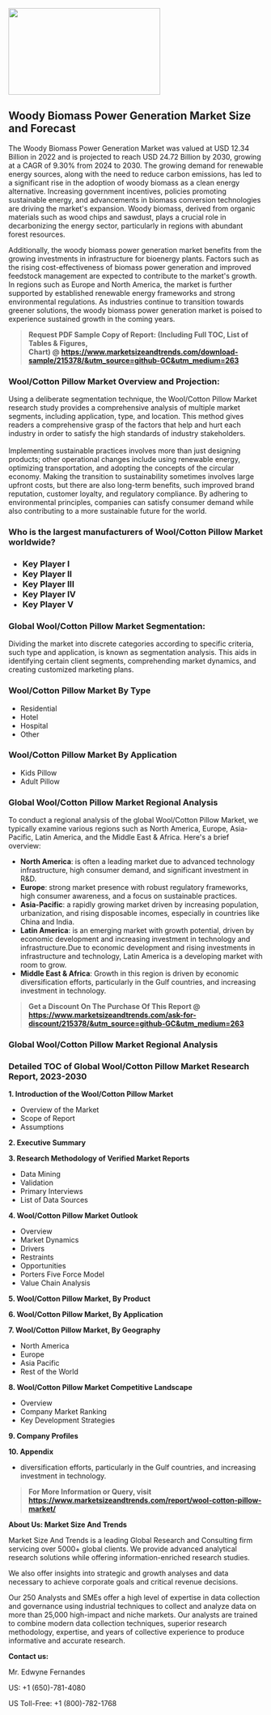 <p><img class="alignnone size-medium wp-image-20088" src="https://ffe5etoiles.com/wp-content/uploads/2024/12/MST1-300x171.png" alt="" width="300" height="171" /></p><h2>Woody Biomass Power Generation Market Size and Forecast</h2><p>The Woody Biomass Power Generation Market was valued at USD 12.34 Billion in 2022 and is projected to reach USD 24.72 Billion by 2030, growing at a CAGR of 9.30% from 2024 to 2030. The growing demand for renewable energy sources, along with the need to reduce carbon emissions, has led to a significant rise in the adoption of woody biomass as a clean energy alternative. Increasing government incentives, policies promoting sustainable energy, and advancements in biomass conversion technologies are driving the market's expansion. Woody biomass, derived from organic materials such as wood chips and sawdust, plays a crucial role in decarbonizing the energy sector, particularly in regions with abundant forest resources.</p><p>Additionally, the woody biomass power generation market benefits from the growing investments in infrastructure for bioenergy plants. Factors such as the rising cost-effectiveness of biomass power generation and improved feedstock management are expected to contribute to the market's growth. In regions such as Europe and North America, the market is further supported by established renewable energy frameworks and strong environmental regulations. As industries continue to transition towards greener solutions, the woody biomass power generation market is poised to experience sustained growth in the coming years.</p></p><blockquote id="" class=""><strong>Request PDF Sample Copy of Report: (Including Full TOC, List of Tables &amp; Figures, Chart)&nbsp;@&nbsp;<strong><a href="https://www.marketsizeandtrends.com/download-sample/215378/&utm_source=github-GC&utm_medium=263" target="_blank">https://www.marketsizeandtrends.com/download-sample/215378/&utm_source=github-GC&utm_medium=263</a></strong></strong></blockquote><h3 id="" class="">Wool/Cotton Pillow Market&nbsp;Overview and Projection:</h3><p id="" class="">Using a deliberate segmentation technique, the Wool/Cotton Pillow Market research study provides a comprehensive analysis of multiple market segments, including application, type, and location. This method gives readers a comprehensive grasp of the factors that help and hurt each industry in order to satisfy the high standards of industry stakeholders. <br /> <br />Implementing sustainable practices involves more than just designing products; other operational changes include using renewable energy, optimizing transportation, and adopting the concepts of the circular economy. Making the transition to sustainability sometimes involves large upfront costs, but there are also long-term benefits, such improved brand reputation, customer loyalty, and regulatory compliance. By adhering to environmental principles, companies can satisfy consumer demand while also contributing to a more sustainable future for the world.</p><h3 id="" class="">Who is the largest manufacturers of&nbsp;Wool/Cotton Pillow Market worldwide?</h3><h3 class=""><p><ul><li>Key Player I </li><li> Key Player II </li><li> Key Player III </li><li> Key Player IV </li><li> Key Player V</li></ul></p></h3><h3 id="" class="">Global&nbsp;Wool/Cotton Pillow Market Segmentation:</h3><p id="" class="">Dividing the market into discrete categories according to specific criteria, such type and application, is known as segmentation analysis. This aids in identifying certain client segments, comprehending market dynamics, and creating customized marketing plans.</p><h3 id="" class="">Wool/Cotton Pillow Market&nbsp;By Type</h3><p><p><ul><li>Residential</li><li> Hotel</li><li> Hospital</li><li> Other</p></li></ul></p></p><h3 id="" class="">Wool/Cotton Pillow Market&nbsp;By Application</h3><p class=""><p><ul><li>Kids Pillow</li><li> Adult Pillow</li></ul></p></p><h3 id="" class="">Global Wool/Cotton Pillow Market Regional Analysis</h3><p id="" class="">To conduct a regional analysis of the global Wool/Cotton Pillow Market, we typically examine various regions such as North America, Europe, Asia-Pacific, Latin America, and the Middle East &amp; Africa. Here's a brief overview:</p><ul><li><strong>North America</strong>: is often a leading market due to advanced technology infrastructure, high consumer demand, and significant investment in R&amp;D.</li><li><strong>Europe</strong>: strong market presence with robust regulatory frameworks, high consumer awareness, and a focus on sustainable practices.</li><li><strong>Asia-Pacific</strong>: a rapidly growing market driven by increasing population, urbanization, and rising disposable incomes, especially in countries like China and India.</li><li><strong>Latin America</strong>: is an emerging market with growth potential, driven by economic development and increasing investment in technology and infrastructure.Due to economic development and rising investments in infrastructure and technology, Latin America is a developing market with room to grow.</li><li><strong>Middle East &amp; Africa</strong>: Growth in this region is driven by economic diversification efforts, particularly in the Gulf countries, and increasing investment in technology.</li></ul><blockquote id="" class=""><strong>Get a Discount On The Purchase Of This Report @ <strong><a href="https://www.marketsizeandtrends.com/ask-for-discount/215378/&utm_source=github-GC&utm_medium=263" target="_blank">https://www.marketsizeandtrends.com/ask-for-discount/215378/&utm_source=github-GC&utm_medium=263</a></strong></strong></blockquote><h3 id="" class="">Global Wool/Cotton Pillow Market Regional Analysis</h3><h3 id="" class="">Detailed TOC of Global Wool/Cotton Pillow Market Research Report, 2023-2030</h3><p id="" class=""><strong>1. Introduction of the Wool/Cotton Pillow Market</strong></p><ul><li>Overview of the Market</li><li>Scope of Report</li><li>Assumptions</li></ul><p id="" class=""><strong>2. Executive Summary</strong></p><p id="" class=""><strong>3. Research Methodology of Verified Market Reports</strong></p><ul><li>Data Mining</li><li>Validation</li><li>Primary Interviews</li><li>List of Data Sources</li></ul><p id="" class=""><strong>4. Wool/Cotton Pillow Market Outlook</strong></p><ul><li>Overview</li><li>Market Dynamics</li><li>Drivers</li><li>Restraints</li><li>Opportunities</li><li>Porters Five Force Model</li><li>Value Chain Analysis</li></ul><p id="" class=""><strong>5. Wool/Cotton Pillow Market, By Product</strong></p><p id="" class=""><strong>6. Wool/Cotton Pillow Market, By Application</strong></p><p id="" class=""><strong>7. Wool/Cotton Pillow Market, By Geography</strong></p><ul><li>North America</li><li>Europe</li><li>Asia Pacific</li><li>Rest of the World</li></ul><p id="" class=""><strong>8. Wool/Cotton Pillow Market Competitive Landscape</strong></p><ul><li>Overview</li><li>Company Market Ranking</li><li>Key Development Strategies</li></ul><p id="" class=""><strong>9. Company Profiles</strong></p><p id="" class=""><strong>10. Appendix</strong></p><ul><li>diversification efforts, particularly in the Gulf countries, and increasing investment in technology.</li></ul><blockquote id="" class=""><strong>For More Information or Query, visit <strong><strong><a href="https://www.marketsizeandtrends.com/report/wool-cotton-pillow-market/" target="_blank">https://www.marketsizeandtrends.com/report/wool-cotton-pillow-market/</a></strong></strong></strong></blockquote><p id="" class=""><strong>About Us: Market Size And Trends</strong></p><p id="" class="">Market Size And Trends is a leading Global Research and Consulting firm servicing over 5000+ global clients. We provide advanced analytical research solutions while offering information-enriched research studies.</p><p id="" class="">We also offer insights into strategic and growth analyses and data necessary to achieve corporate goals and critical revenue decisions.</p><p id="" class="">Our 250 Analysts and SMEs offer a high level of expertise in data collection and governance using industrial techniques to collect and analyze data on more than 25,000 high-impact and niche markets. Our analysts are trained to combine modern data collection techniques, superior research methodology, expertise, and years of collective experience to produce informative and accurate research.</p><p id="" class=""><strong>Contact us:</strong></p><p id="" class="">Mr. Edwyne Fernandes</p><p id="" class="">US: +1 (650)-781-4080</p><p id="" class="">US Toll-Free: +1 (800)-782-1768</p>
